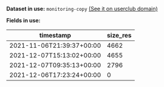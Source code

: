 **Dataset in use:** `monitoring-copy` [(See it on userclub domain)](https://userclub.opendatasoft.com/explore/dataset/monitoring-copy/table/)

**Fields in use:**

|timestamp|size_res|
|---|---|
|2021-11-06T21:39:37+00:00|4662|
|2021-12-07T15:13:02+00:00|4655|
|2021-12-07T09:35:13+00:00|2796|
|2021-12-06T17:23:24+00:00|0|


